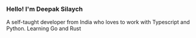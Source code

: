 ### Hello! I'm Deepak Silaych

A self-taught developer from India who loves to work with Typescript and Python. Learning Go and Rust

###

